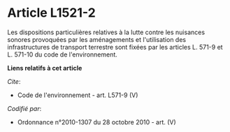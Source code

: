 # Article L1521-2

Les dispositions particulières relatives à la lutte contre les nuisances sonores provoquées par les aménagements et
l'utilisation des infrastructures de transport terrestre sont fixées par les articles L. 571-9 et L. 571-10 du code de
l'environnement.

**Liens relatifs à cet article**

_Cite_:

  - Code de l'environnement - art. L571-9 (V)

_Codifié par_:

  - Ordonnance n°2010-1307 du 28 octobre 2010 - art. (V)
